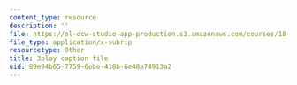 ```yaml
---
content_type: resource
description: ''
file: https://ol-ocw-studio-app-production.s3.amazonaws.com/courses/18-s096-topics-in-mathematics-with-applications-in-finance-fall-2013/89e94b6577596ebe418b6e48a74913a2_aga-Tak3c3M.srt
file_type: application/x-subrip
resourcetype: Other
title: 3play caption file
uid: 89e94b65-7759-6ebe-418b-6e48a74913a2
---
```

